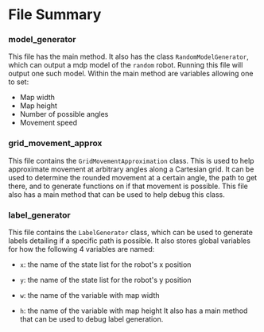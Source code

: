 # File Summary

### model_generator

This file has the main method. It also has the class `RandomModelGenerator`, which can output a mdp model of the `random` robot. Running this file will output one such model. Within the main method are variables allowing one to set:

* Map width
* Map height
* Number of possible angles
* Movement speed
	
### grid_movement_approx

This file contains the `GridMovementApproximation` class. This is used to help approximate movement at arbitrary angles along a Cartesian grid. It can be used to determine the rounded movement at a certain angle, the path to get there, and to generate functions on if that movement is possible. This file also has a main method that can be used to help debug this class.

### label_generator

This file contains the `LabelGenerator` class, which can be used to generate labels detailing if a specific path is possible. It also stores global variables for how the following 4 variables are named:

* `x`: the name of the state list for the robot's x position
* `y`: the name of the state list for the robot's y position
* `w`: the name of the variable with map width

* `h`: the name of the variable with map height
It also has a main method that can be used to debug label generation.